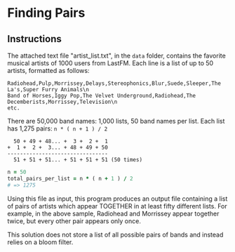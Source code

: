 # Finding Pairs

## Instructions

The attached text file "artist_list.txt", in the `data` folder, contains the favorite musical artists of 1000 users from LastFM. Each line is a list of up to 50 artists, formatted as follows:

```
Radiohead,Pulp,Morrissey,Delays,Stereophonics,Blur,Suede,Sleeper,The La's,Super Furry Animals\n
Band of Horses,Iggy Pop,The Velvet Underground,Radiohead,The Decemberists,Morrissey,Television\n
etc.
```

There are 50,000 band names: 1,000 lists, 50 band names per list. Each list has 1,275 pairs: `n * ( n + 1 ) / 2`

```
  50 + 49 + 48... +  3 +  2 +  1
+  1 +  2 +  3... + 48 + 49 + 50
--------------------------------
  51 + 51 + 51... + 51 + 51 + 51 (50 times)
```

```ruby
n = 50
total_pairs_per_list = n * ( n + 1 ) / 2
# => 1275
```

Using this file as input, this program produces an output file containing a list of pairs of artists which appear TOGETHER in at least fifty different lists. For example, in the above sample, Radiohead and Morrissey appear together twice, but every other pair appears only once.

This solution does not store a list of all possible pairs of bands and instead relies on a bloom filter.